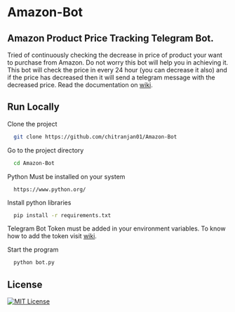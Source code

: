 # Amazon-Bot
## Amazon Product Price Tracking Telegram Bot.
Tried of continuously checking the decrease in price of product your want to purchase from Amazon. Do not worry this bot will help you in achieving it. This bot will check the price in every 24 hour (you can decrease it also) and if the price has decreased then it will send a telegram message with the decreased price.
Read the documentation on [wiki](https://github.com/chitranjan01/Amazon-Bot/wiki).
## Run Locally

Clone the project

```bash
  git clone https://github.com/chitranjan01/Amazon-Bot
```

Go to the project directory

```bash
  cd Amazon-Bot
```
Python Must be installed on your system
```
  https://www.python.org/
```
Install python libraries

```bash
  pip install -r requirements.txt
```
Telegram Bot Token must be added in your environment variables. To know how to add the token visit [wiki](https://github.com/chitranjan01/Amazon-Bot/wiki).

Start the program

```bash
  python bot.py
```
## License

[![MIT License](https://img.shields.io/badge/License-MIT-green.svg)](https://choosealicense.com/licenses/mit/)
